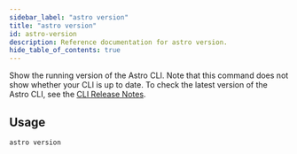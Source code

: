 ```yaml
---
sidebar_label: "astro version"
title: "astro version"
id: astro-version
description: Reference documentation for astro version.
hide_table_of_contents: true
---
```


Show the running version of the Astro CLI. Note that this command does not show whether your CLI is up to date. To check the latest version of the Astro CLI, see the [CLI Release Notes](cli/release-notes.md).

## Usage

```bash
astro version
```
